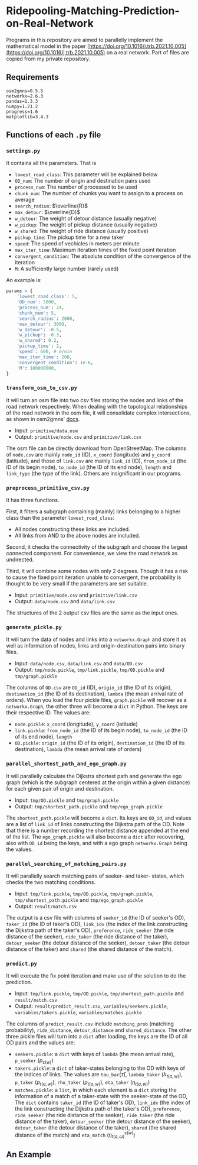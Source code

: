 # Ridepooling-Matching-Prediction-on-Real-Network


Programs in this repository are aimed to parallelly implement the mathematical model in the paper [https://doi.org/10.1016/j.trb.2021.10.005](https://doi.org/10.1016/j.trb.2021.10.005) on a real network. Part of files are copied from my private repository.

## Requirements

```
osm2gmns=0.5.5
networkx=2.6.3
pandas=1.3.3
numpy=1.21.2
progress=1.6
matplotlib=3.4.3
```

## Functions of each `.py` file

### `settings.py`

It contains all the parameters. That is
- `lowest_road_class`: This parameter will be explained below
- `OD_num`: The number of origin and destination pairs used
- `process_num`: The number of processed to be used
- `chunk_num`: The number of chunks you want to assign to a process on average
- `search_radius`: $\overline{R}$
- `max_detour`: $\overline{D}$
- `w_detour`: The weight of detour distance (usually negative)
- `w_pickup`: The weight of pickup distance (usually negative)
- `w_shared`: The weight of ride distance (usually positive)
- `pickup_time`: The pickup time for a new taker
- `speed`: The speed of vechicles in meters per minute
- `max_iter_time`: Maximum iteration times of the fixed point iteration
- `convergent_condition`: The absolute condition of the convergence of the iteration
- `M`: A sufficiently large number (rarely used)

An example is:
```python
params = {
    'lowest_road_class': 5,
    'OD_num': 5000,
    'process_num': 24,
    'chunk_num': 5,
    'search_radius': 2000,
    'max_detour': 3000,
    'w_detour': -0.5,
    'w_pickup': -0.3,
    'w_shared': 0.2,
    'pickup_time': 2,
    'speed': 600, # m/min
    'max_iter_time': 200,
    'convergent_condition': 1e-6,
    'M': 100000000,
}
```

### `transform_osm_to_csv.py`

It will turn an osm file into two csv files storing the nodes and links of the road network respectively. When dealing with the topological relationships of the road network in the osm file, it will consolidate complex intersections, as shown in osm2gmns' [docs](https://osm2gmns.readthedocs.io/en/latest/quick-start.html#consolidate-intersections).

- Input: `primitive/data.osm`
- Output: `primitive/node.csv` and `primitive/link.csv`

The osm file can be directly download from OpenStreetMap. The columns of `node.csv` are mainly `node_id` (ID), `x_coord` (longitude) and `y_coord` (latitude), and those of `link.csv` are mainly `link_id` (ID), `from_node_id` (the ID of its begin node), `to_node_id` (the ID of its end node), `length` and `link_type` (the type of the link). Others are insignificant in our programs.

### `preprocess_primitive_csv.py`

It has three functions.

First, it filters a subgraph containing (mainly) links belonging to a higher class than the parameter `lowest_road_class`:
- All nodes constructing these links are included.
- All links from AND to the above nodes are included.

Second, it checks the connectivity of the subgraph and choose the largest connected component. For convenience, we view the road network as undirected.

Third, it will combine some nodes with only 2 degrees. Though it has a risk to cause the fixed point iteration unable to convergent, the probability is thought to be very small if the parameters are set suitable.

- Input: `primitive/node.csv` and `primitive/link.csv`
- Output: `data/node.csv` and `data/link.csv`

The structures of the 2 output csv files are the same as the input ones.

### `generate_pickle.py`

It will turn the data of nodes and links into a `networkx.Graph` and store it as well as information of nodes, links and origin-destination pairs into binary files.

- Input: `data/node.csv`, `data/link.csv` and `data/OD.csv`
- Output: `tmp/node.pickle`, `tmp/link.pickle`, `tmp/OD.pickle` and `tmp/graph.pickle`

The columns of `OD.csv` are `OD_id` (ID), `origin_id` (the ID of its origin), `destination_id` (the ID of its destination), `lambda` (the mean arrival rate of orders). When you load the four pickle files, `graph.pickle` will recover as a `networkx.Graph`, the other three will become a `dict` in Python. The keys are their respective ID. The values are:
- `node.pickle`: `x_coord` (longitude), `y_coord` (latitude)
- `link.pickle`: `from_node_id` (the ID of its begin node), `to_node_id` (the ID of its end node), `length`
- `OD.pickle`: `origin_id` (the ID of its origin), `destination_id` (the ID of its destination), `lambda` (the mean arrival rate of orders)

### `parallel_shortest_path_and_ego_graph.py`

It will parallelly calculate the Dijkstra shortest path and generate the ego graph (which is the subgraph centered at the origin within a given distance) for each given pair of origin and destination.

- Input: `tmp/OD.pickle` and `tmp/graph.pickle`
- Output: `tmp/shortest_path.pickle` and `tmp/ego_graph.pickle`

The `shortest_path.pickle` will become a `dict`. Its keys are `OD_id`, and values are a list of `link_id` of links constructing the Dijkstra path of the OD. Note that there is a number recording the shortest distance appended at the end of the list. The `ego_graph.pickle` will also become a `dict` after recovering, also with `OD_id` being the keys, and with a ego graph `networkx.Graph` being the values.

### `parallel_searching_of_matching_pairs.py`

It will parallelly search matching pairs of seeker- and taker- states, which checks the two matching conditions.

- Input: `tmp/link.pickle`, `tmp/OD.pickle`, `tmp/graph.pickle`, `tmp/shortest_path.pickle` and `tmp/ego_graph.pickle`
- Output: `result/match.csv`

The output is a csv file with columns of `seeker_id` (the ID of seeker's OD), `taker_id` (the ID of taker's OD), `link_idx` (the index of the link constructing the Dijkstra path of the taker's OD), `preference`, `ride_seeker` (the ride distance of the seeker), `ride_taker` (the ride distance of the taker), `detour_seeker` (the detour distance of the seeker), `detour_taker` (the detour distance of the taker) and `shared` (the shared distance of the match).

### `predict.py`

It will execute the fix point iteration and make use of the solution to do the prediction.

- Input: `tmp/link.pickle`, `tmp/OD.pickle`, `tmp/shortest_path.pickle` and `result/match.csv`
- Output: `result/predict_result.csv`, `variables/seekers.pickle`, `variables/takers.pickle`, `variables/matches.pickle`

The columns of `predict_result.csv` include `matching_prob` (matching probability), `ride_distance`, `detour_distance` and `shared_distance`. The other three pickle files will turn into a `dict` after loading, the keys are the ID of all OD pairs and the values are:
- `seekers.pickle`: a `dict` with keys of `lambda` (the mean arrival rate), `p_seeker` ($p_{s(w)}$)
- `takers.pickle`: a `dict` of taker-states belonging to the OD with keys of the indices of links. The values are `tau_bar`($\bar{\tau}$), `lambda_taker` ($\lambda_{t(a, w)}$), `p_taker` ($p_{t(a, w)}$), `rho_taker` ($\rho_{t(a, w)}$), `eta_taker` ($\eta_{t(a, w)}$)
- `matches.pickle`: a `list`, in which each element is a `dict` storing the information of a match of a taker-state with the seeker-state of the OD, The `dict` contains `taker_id` (the ID of taker's OD), `link_idx` (the index of the link constructing the Dijkstra path of the taker's OD), `preference`, `ride_seeker` (the ride distance of the seeker), `ride_taker` (the ride distance of the taker), `detour_seeker` (the detour distance of the seeker), `detour_taker` (the detour distance of the taker), `shared` (the shared distance of the match) and `eta_match` ($\eta_{t(a, \omega)}^{s(w)}$)

## An Example
